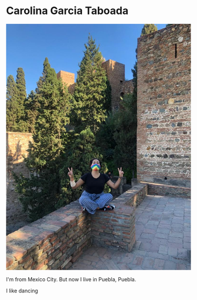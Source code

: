 # Carolina Garcia Taboada

![Carolina](./Assets/images/Foto37.jpg)

I'm from Mexico City. But now I live in Puebla, Puebla.

I like dancing
